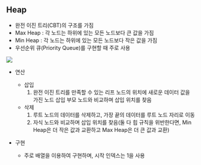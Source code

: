## Heap

- 완전 이진 트리(CBT)의 구조를 가짐
- Max Heap : 각 노드는 하위에 있는 모든 노드보다 큰 값을 가짐
- Min Heap : 각 노드는 하위에 있는 모든 노드보다  작은 값을 가짐
- 우선순위 큐(Priority Queue)를 구현할 때 주로 사용

<img src="https://user-images.githubusercontent.com/49060014/95425473-4bac1f00-097f-11eb-8875-3b22aed4de4c.png">

- 연산

  - 삽입
    1. 완전 이진 트리를 만족할 수 있는 리프 노드의 위치에 새로운 데이터 값을 가진 노드 삽입 	부모 노드와 비교하며 삽입 위치를 찾음 
  - 삭제
    1. 루트 노드의 데이터를 삭제하고, 가장 끝의 데이터를 루트 노드 자리로 이동
    2. 자식 노드와 비교하며 삽입 위치를 찾음(둘 다 힙 규칙을 위반한다면, Min Heap은 더 작은 값과 교환하고 Max Heap은 더 큰 값과 교환)

- 구현

  - 주로 배열을 이용하여 구현하며, 시작 인덱스는 1을 사용

  ```c++
  
  ```

  
